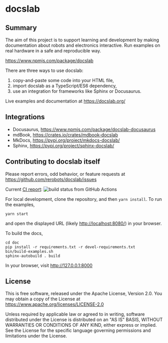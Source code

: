 docslab
=======

Summary
-------

The aim of this project is to support learning and development by making
documentation about robots and electronics interactive.
Run examples on real hardware in a safe and reproducible way.

https://www.npmjs.com/package/docslab

There are three ways to use docslab:

1. copy-and-paste some code into your HTML file,
2. import docslab as a TypeScript/ES6 dependency,
3. use an integration for frameworks like Sphinx or Docusaurus.

Live examples and documentation at https://docslab.org/


Integrations
------------

* Docusaurus, https://www.npmjs.com/package/docslab-docusaurus
* mdBook, https://crates.io/crates/mdbook-docslab
* MkDocs, https://pypi.org/project/mkdocs-docslab/
* Sphinx, https://pypi.org/project/sphinx-docslab/


Contributing to docslab itself
------------------------------

Please report errors, odd behavior, or feature requests at
<https://github.com/rerobots/docslab/issues>

Current [CI report](https://github.com/rerobots/docslab/actions/workflows/main.yml):
![build status from GitHub Actions](https://github.com/rerobots/docslab/actions/workflows/main.yml/badge.svg)

For local development, clone the repository, and then `yarn install`.
To run the examples,

    yarn start

and open the displayed URL (likely <http://localhost:8080/>) in your browser.

To build the docs,

    cd doc
    pip install -r requirements.txt -r devel-requirements.txt
    bin/build-examples.sh
    sphinx-autobuild . build

In your browser, visit http://127.0.0.1:8000


License
-------

This is free software, released under the Apache License, Version 2.0.
You may obtain a copy of the License at https://www.apache.org/licenses/LICENSE-2.0

Unless required by applicable law or agreed to in writing, software distributed
under the License is distributed on an "AS IS" BASIS, WITHOUT WARRANTIES OR
CONDITIONS OF ANY KIND, either express or implied.  See the License for the
specific language governing permissions and limitations under the License.
